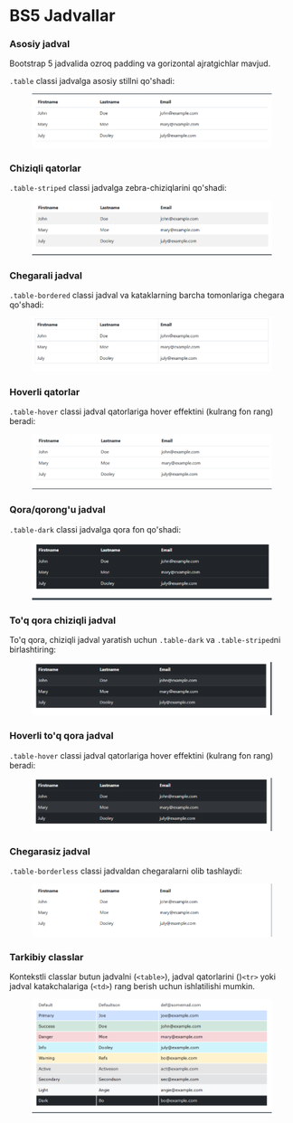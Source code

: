 # BS5 Jadvallar

### Asosiy jadval

Bootstrap 5 jadvalida ozroq padding va gorizontal ajratgichlar mavjud.

`.table` classi jadvalga asosiy stillni qo'shadi:

<figure><img src="../../.gitbook/assets/image (603).png" alt=""><figcaption></figcaption></figure>

### Chiziqli qatorlar

`.table-striped` classi jadvalga zebra-chiziqlarini qo'shadi:

<figure><img src="../../.gitbook/assets/image (110).png" alt=""><figcaption></figcaption></figure>

### Chegarali jadval

`.table-bordered` classi jadval va kataklarning barcha tomonlariga chegara qo'shadi:

<figure><img src="../../.gitbook/assets/image (588).png" alt=""><figcaption></figcaption></figure>

### Hoverli qatorlar

`.table-hover` classi jadval qatorlariga hover effektini (kulrang fon rang) beradi:

<figure><img src="../../.gitbook/assets/image (562).png" alt=""><figcaption></figcaption></figure>

### Qora/qorong'u jadval

`.table-dark` classi jadvalga qora fon qo'shadi:

<figure><img src="../../.gitbook/assets/image (600).png" alt=""><figcaption></figcaption></figure>

### To'q qora chiziqli jadval

To'q qora, chiziqli jadval yaratish uchun `.table-dark` va `.table-striped`ni birlashtiring:

<figure><img src="../../.gitbook/assets/image (12).png" alt=""><figcaption></figcaption></figure>

### Hoverli to'q qora jadval

`.table-hover` classi jadval qatorlariga hover effektini (kulrang fon rang) beradi:

<figure><img src="../../.gitbook/assets/image (614).png" alt=""><figcaption></figcaption></figure>

### Chegarasiz jadval

`.table-borderless` classi jadvaldan chegaralarni olib tashlaydi:

<figure><img src="../../.gitbook/assets/image (112).png" alt=""><figcaption></figcaption></figure>

### Tarkibiy classlar

Kontekstli classlar butun jadvalni (`<table>`), jadval qatorlarini ()`<tr>` yoki jadval katakchalariga (`<td>`) rang berish uchun ishlatilishi mumkin.

<figure><img src="../../.gitbook/assets/image (565).png" alt=""><figcaption></figcaption></figure>
